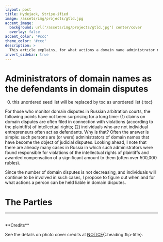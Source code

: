 ```yaml
---
layout: post
title: Hydejack, Stripe-ified
image: /assets/img/projects/gtld.jpg
accent_image: 
  background: url('/assets/img/projects/gtld.jpg') center/cover
  overlay: false
accent_color: '#ccc'
theme_color: '#ccc'
description: >
  This article explains, for what actions a domain name administrator may be found liable and forced to pay a compensation in Russia.
invert_sidebar: true
---
```


# Administrators of domain names as the defendants in domain disputes 

0. this unordered seed list will be replaced by toc as unordered list
{:toc}


For those who monitor domain disputes in Russian arbitration courts, the following points have not been surprising for a long time: (1) claims on domain disputes are often filed in connection with violations (according to the plaintiffs) of intellectual rights; (2) individuals who are not individual entrepreneurs often act as defendants. Why is that? Often the answer is simple: such persons are (or were) administrators of domain names that have become the object of judicial disputes. Looking ahead, I note that there are already many cases in Russia in which such administrators were found responsible for violations of the intellectual rights of plaintiffs and awarded compensation of a significant amount to them (often over 500,000 rubles). 

Since the number of domain disputes is not decreasing, and individuals will continue to be involved in such cases, I propose to figure out when and for what actions a person can be held liable in domain disputes.
<br/>


# The Parties




----

<br/>
**Credits**<br/>

See the details on photo cover credits at [NOTICE](../../NOTICE.md){:.heading.flip-title}.
